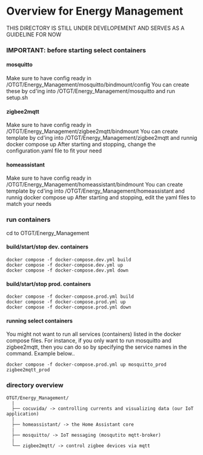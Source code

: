 # Overview for Energy Management

THIS DIRECTORY IS STILL UNDER DEVELOPEMENT AND SERVES AS A GUIDELINE FOR NOW

### IMPORTANT: before starting select containers
#### mosquitto
Make sure to have config ready in /OTGT/Energy_Management/mosquitto/bindmount/config
You can create these by cd'ing into /OTGT/Energy_Management/mosquitto and run setup.sh
#### zigbee2mqtt
Make sure to have config ready in /OTGT/Energy_Management/zigbee2mqtt/bindmount
You can create template by cd'ing into /OTGT/Energy_Management/zigbee2mqtt and runnig docker compose up
After starting and stopping, change the configuration.yaml file to fit your need
#### homeassistant
Make sure to have config ready in /OTGT/Energy_Management/homeassistant/bindmount
You can create template by cd'ing into /OTGT/Energy_Management/homeassistant and runnig docker compose up
After starting and stopping, edit the yaml files to match your needs

### run containers
cd to OTGT/Energy_Management
#### build/start/stop dev. containers
```
docker compose -f docker-compose.dev.yml build
docker compose -f docker-compose.dev.yml up
docker compose -f docker-compose.dev.yml down
```
#### build/start/stop prod. containers
```
docker compose -f docker-compose.prod.yml build
docker compose -f docker-compose.prod.yml up
docker compose -f docker-compose.prod.yml down
```
#### running select containers
You might not want to run all services (containers) listed in the docker compose files.
For instance, if you only want to run mosquitto and zigbee2mqtt,
then you can do so by specifying the service names in the command.
Example below..
```
docker compose -f docker-compose.prod.yml up mosquitto_prod zigbee2mqtt_prod
```

### directory overview
```
OTGT/Energy_Management/
  |
  ├── cocuvida/ -> controlling currents and visualizing data (our IoT application)
  |
  ├── homeassistant/ -> the Home Assistant core
  |
  ├── mosquitto/ -> IoT messaging (mosqutito mqtt-broker)
  |
  └── zigbee2mqtt/ -> control zigbee devices via mqtt
```
